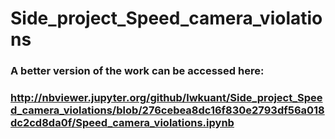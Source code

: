 # Side_project_Speed_camera_violations

### A better version of the work can be accessed here:
### http://nbviewer.jupyter.org/github/lwkuant/Side_project_Speed_camera_violations/blob/276cebea8dc16f830e2793df56a018dc2cd8da0f/Speed_camera_violations.ipynb